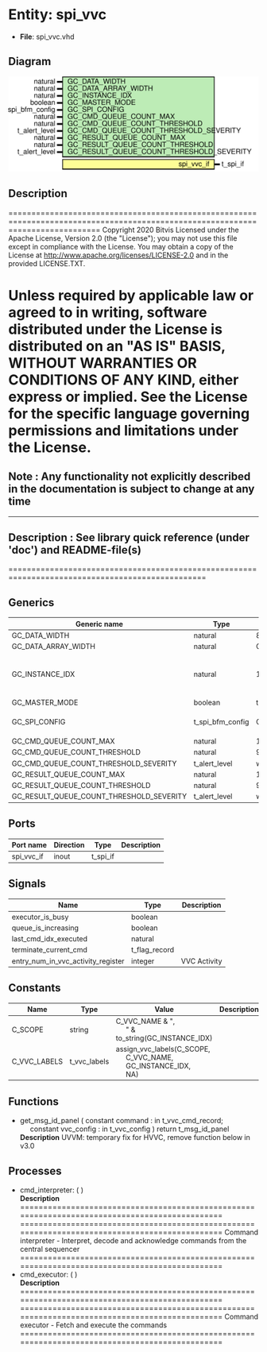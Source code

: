 # Entity: spi_vvc

- **File**: spi_vvc.vhd
## Diagram

![Diagram](spi_vvc.svg "Diagram")
## Description

================================================================================================================================
 Copyright 2020 Bitvis
 Licensed under the Apache License, Version 2.0 (the "License"); you may not use this file except in compliance with the License.
 You may obtain a copy of the License at http://www.apache.org/licenses/LICENSE-2.0 and in the provided LICENSE.TXT.

 Unless required by applicable law or agreed to in writing, software distributed under the License is distributed on
 an "AS IS" BASIS, WITHOUT WARRANTIES OR CONDITIONS OF ANY KIND, either express or implied.
 See the License for the specific language governing permissions and limitations under the License.
================================================================================================================================
 Note : Any functionality not explicitly described in the documentation is subject to change at any time
--------------------------------------------------------------------------------------------------------------------------------
----------------------------------------------------------------------------------------
 Description   : See library quick reference (under 'doc') and README-file(s)
----------------------------------------------------------------------------------------
=================================================================================================
## Generics

| Generic name                             | Type             | Value                      | Description                                |
| ---------------------------------------- | ---------------- | -------------------------- | ------------------------------------------ |
| GC_DATA_WIDTH                            | natural          | 8                          |                                            |
| GC_DATA_ARRAY_WIDTH                      | natural          | C_SPI_VVC_DATA_ARRAY_WIDTH |                                            |
| GC_INSTANCE_IDX                          | natural          | 1                          |  Instance index for this SPI_VVCT instance |
| GC_MASTER_MODE                           | boolean          | true                       |                                            |
| GC_SPI_CONFIG                            | t_spi_bfm_config | C_SPI_BFM_CONFIG_DEFAULT   |  Behavior specification for BFM            |
| GC_CMD_QUEUE_COUNT_MAX                   | natural          | 1000                       |                                            |
| GC_CMD_QUEUE_COUNT_THRESHOLD             | natural          | 950                        |                                            |
| GC_CMD_QUEUE_COUNT_THRESHOLD_SEVERITY    | t_alert_level    | warning                    |                                            |
| GC_RESULT_QUEUE_COUNT_MAX                | natural          | 1000                       |                                            |
| GC_RESULT_QUEUE_COUNT_THRESHOLD          | natural          | 950                        |                                            |
| GC_RESULT_QUEUE_COUNT_THRESHOLD_SEVERITY | t_alert_level    | warning                    |                                            |
## Ports

| Port name  | Direction | Type     | Description |
| ---------- | --------- | -------- | ----------- |
| spi_vvc_if | inout     | t_spi_if |             |
## Signals

| Name                               | Type          | Description     |
| ---------------------------------- | ------------- | --------------- |
| executor_is_busy                   | boolean       |                 |
| queue_is_increasing                | boolean       |                 |
| last_cmd_idx_executed              | natural       |                 |
| terminate_current_cmd              | t_flag_record |                 |
| entry_num_in_vvc_activity_register | integer       |  VVC Activity   |
## Constants

| Name         | Type         | Value                                                                                                                                                                    | Description |
| ------------ | ------------ | ------------------------------------------------------------------------------------------------------------------------------------------------------------------------ | ----------- |
| C_SCOPE      | string       |  C_VVC_NAME & ",<br><span style="padding-left:20px">" & to_string(GC_INSTANCE_IDX)                                                                                       |             |
| C_VVC_LABELS | t_vvc_labels |  assign_vvc_labels(C_SCOPE,<br><span style="padding-left:20px"> C_VVC_NAME,<br><span style="padding-left:20px"> GC_INSTANCE_IDX,<br><span style="padding-left:20px"> NA) |             |
## Functions
- get_msg_id_panel <font id="function_arguments">( constant command    : in t_vvc_cmd_record;<br><span style="padding-left:20px"> constant vvc_config : in t_vvc_config ) </font> <font id="function_return">return t_msg_id_panel </font>
</br>**Description**
UVVM: temporary fix for HVVC, remove function below in v3.0

## Processes
- cmd_interpreter: (  )
</br>**Description**
=============================================================================================== ===============================================================================================  Command interpreter  - Interpret, decode and acknowledge commands from the central sequencer =============================================================================================== 
- cmd_executor: (  )
</br>**Description**
=============================================================================================== ===============================================================================================  Command executor  - Fetch and execute the commands =============================================================================================== 
